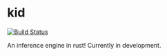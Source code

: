 # kid

[![Build Status](https://travis-ci.org/DominicBurkart/kid.svg?branch=master)](https://travis-ci.org/DominicBurkart/kid)

An inference engine in rust! Currently in development.